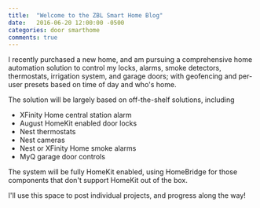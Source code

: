 ```yaml
---
title:  "Welcome to the ZBL Smart Home Blog"
date:   2016-06-20 12:00:00 -0500
categories: door smarthome
comments: true
---
```

I recently purchased a new home, and am pursuing a comprehensive home automation solution to control my locks, alarms, smoke detectors, thermostats, irrigation system, and garage doors; with geofencing and per-user presets based on time of day and who's home.

The solution will be largely based on off-the-shelf solutions, including

* XFinity Home central station alarm
* August HomeKit enabled door locks
* Nest thermostats
* Nest cameras
* Nest or XFinity Home smoke alarms
* MyQ garage door controls

The system will be fully HomeKit enabled, using HomeBridge for those components that don't support HomeKit out of the box.

I'll use this space to post individual projects, and progress along the way!
